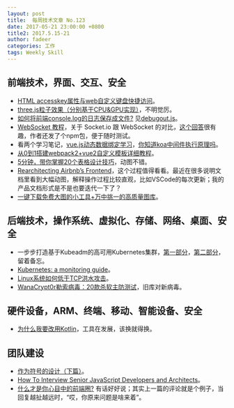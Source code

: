 ```yaml
---
layout: post
title:  每周技术文章 No.123
date: 2017-05-21 23:00:00 +0800
title2: 2017.5.15-21
author: fadeer
categories: 工作
tags: Weekly Skill
---
```


前端技术，界面、交互、安全
----
* [HTML accesskey属性与web自定义键盘快捷访问](http://www.zhangxinxu.com/wordpress/2017/05/html-accesskey/)。
* [three.js粒子效果（分别基于CPU&GPU实现）](http://www.cnblogs.com/wanbo/p/6869175.html)，不明觉厉。
* [如何将前端console.log的日志保存成文件?](https://segmentfault.com/a/1190000009426931) 见[debugout.js](https://github.com/inorganik/debugout.js)。
* [WebSocket 教程](http://www.ruanyifeng.com/blog/2017/05/websocket.html)，关于 Socket.io 跟 WebSocket 的对比，[这个回答](http://stackoverflow.com/a/38558531)很有趣，作者还发了个npm包，便于随时测试。
* 看两个学习笔记，[vue.js动态数据绑定学习](https://github.com/hanrenguang/Dynamic-data-binding)，[你知道koa中间件执行原理吗](https://segmentfault.com/a/1190000009459337)。
* [从0到1搭建webpack2+vue2自定义模板详细教程](https://segmentfault.com/a/1190000009454172)。
* [5分钟，带你掌握20个表格设计技巧](http://www.woshipm.com/ucd/667624.html)，动图不错。
* [Rearchitecting Airbnb’s Frontend](https://medium.com/airbnb-engineering/rearchitecting-airbnbs-frontend-5e213efc24d2)，这个过程值得看看。最近在很多说明文档里看到大幅动图，解释操作过程比较直观，比如VSCode的每次更新；我的产品文档形式是不是也要迭代一下了？
* [一键下载免费大图的小工具+万中挑一的高质量图库](http://www.uisdc.com/stockmagic-public-domain-archive)。

后端技术，操作系统、虚拟化、存储、网络、桌面、安全
----
* 一步步打造基于Kubeadm的高可用Kubernetes集群，[第一部分](http://tonybai.com/2017/05/15/setup-a-ha-kubernetes-cluster-based-on-kubeadm-part1/)，[第二部分](http://tonybai.com/2017/05/15/setup-a-ha-kubernetes-cluster-based-on-kubeadm-part2/)，留着备忘。
* [Kubernetes: a monitoring guide](http://blog.kubernetes.io/2017/05/kubernetes-monitoring-guide.html)。
* [Linux系统如何低于TCP洪水攻击](https://segmentfault.com/a/1190000009472135)。
* [WanaCrypt0r勒索病毒：20款杀软主防测试](http://www.91ri.org/17072.html)，旧库对新病毒。

硬件设备，ARM、终端、移动、智能设备、安全
----
* [为什么我要改用Kotlin](http://droidyue.com/blog/2017/05/18/why-do-i-turn-to-kotlin/)，工具在发展，该换就得换。

团队建设
----
<!--preview-end-->
* [作为符号的设计（下篇）](http://www.hi-id.com/?p=2896)。
* [How To Interview Senior JavaScript Developers and Architects](https://www.logicroom.co/how-to-interview-senior-javascript-developers-and-architects)。
* [什么才是你心目中的前端圈?](https://www.zhihu.com/question/59758480) 有话好好说；其实上一篇的评论就是个例子，当回复越扯越远时，“哎，你原来问题是啥来着”。



